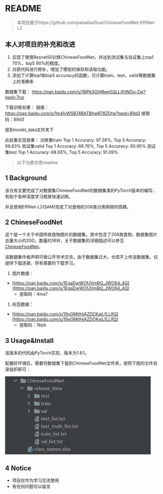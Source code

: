# README

>本项目基于https://github.com/paradiseDust/ChineseFoodNet-EffiNet-L2

## 本人对项目的补充和改进

1. 实现了使用Resnet50训练ChineseFoodNet，并达到测试集与验证集上top1 70%，top5 90%的精度。
2. 对原代码进行修补，增加了模型的保存和读取功能。
3. 添加了计算top1和top5 accuracy的函数，可计算train，test，valid等数据集上的准确率

数据集下载：
https://pan.baidu.com/s/19lPkSGhMwe5QLLXHNOu-Zw?pwd=7rur

下载训练权重：
链接：https://pan.baidu.com/s/1m4IvWSB74BATBhwR78ZDtw?pwd=89d3 
提取码：89d3

放到model_data文件夹下

此权重实现效果：
训练集train
Top 1 Accuracy: 97.28%, Top 5 Accuracy: 99.83%
验证集valid
Top 1 Accuracy: 68.76%, Top 5 Accuracy: 90.95%
测试集test
Top 1 Accuracy: 68.93%, Top 5 Accuracy: 91.09%


> 以下为原仓库readme

## 1 Background

该仓库主要完成了对数据集ChineseFoodNet的数据集类的PyTorch版本的编写，有助于各种深度学习框架快速训练。

并且使用EffiNet-L2(SAM)完成了对食物的208类分类网络的搭建。



## 2 ****ChineseFoodNet****

这个是一个关于中国传统食物图片的数据集。其中包含了208类食物，数据集图片总量大小约20G，数量约18W，关于数据集的详细描述可以参见[ChineseFoodNet](https://sites.google.com/view/chinesefoodnet/)。

该数据集作者声明可做公开学术交流，由于数据集过大，仓库不上传该数据集，仅提供下载连接，供有需要的下载学习。

1. 图片数据：
- [https://pan.baidu.com/s/1EgaDwWOfJVmBQ_JWO64_4Q](https://pan.baidu.com/s/1EgaDwWOfJVmBQ_JWO64_4Q)
    - 提取码：4ma7
1. 标签数据：
- [https://pan.baidu.com/s/19xGMtIHiAZDOKajLfLLlfQ](https://pan.baidu.com/s/19xGMtIHiAZDOKajLfLLlfQ)
    - 提取码：16pb

## 3 Usage&Install

该版本的代码由PyTorch实现，版本为1.8.1。

配置好环境后，需要将数据集下载到ChineseFoodNet文件夹，按照下图的文件目录组织即可：

![Untitled](./README.Background/file.png)

## 4 Notice

- 项目仅作为学习交流使用
- 有任何问题可以留言

